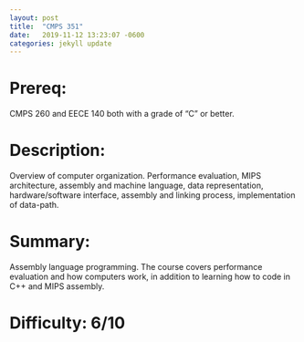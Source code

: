 ```yaml
---
layout: post
title:  "CMPS 351"
date:   2019-11-12 13:23:07 -0600
categories: jekyll update
---
```

# Prereq:  
CMPS 260 and EECE 140 both with a grade of “C” or better.  
  
# Description:  
Overview of computer organization. Performance evaluation, MIPS architecture, assembly and machine language, data representation, hardware/software interface, assembly and linking process, implementation of data-path.  
  
# Summary:  
Assembly language programming.  The course covers performance evaluation and how computers work, in addition to learning how to code in C++ and MIPS assembly.  
  
# Difficulty:  6/10  